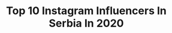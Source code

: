 ---
title: Top 10 Instagram Influencers In Serbia In 2020
description: >-
  Find top Instagram influencers in Serbia in 2020. Most popular hashtags: #photography #wedding #food #happy.
platform: Instagram
profiles:
  - username: "caniceva.makeup"
    fullname: >-
      Ivana Canić | Makeup
    location: "Serbia"
    followers: 6535
    engagement: 1547
    commentsToLikes: 0.138714
    id: ck14kijx8poah0i19kf6kogrc
    verified: false
    hashtags: "#cosmetics, #nyxcosmetics, #instamakeup, #closeup"
  - username: "callmeninax"
    fullname: >-
      N I N A
    location: "Serbia"
    followers: 6121
    engagement: 873
    commentsToLikes: 0.382561
    id: ck14kiit3po5h0i1997wcgfew
    verified: false
    hashtags: "#quarantinelife, #colorfulmakeup, #amrezy, #bmuaizazovi"
  - username: "sosity_regi"
    fullname: >-
      S o s i t y   R e g i
    location: "Serbia"
    followers: 29982
    engagement: 209
    commentsToLikes: 0.062876
    id: ck14h1e1z82460i19g8vf26cm
    verified: false
    hashtags: "#gourmet, #swimmingpool, #foodporn, #tutorial"
  - username: "hosaeok"
    fullname: >-
      prickasso サラ
    location: "Serbia"
    followers: 24516
    engagement: 1646
    commentsToLikes: 0.014986
    id: ck15ultcbnt550i19tlly0iio
    verified: false
    hashtags: "#bangtanboys, #drawing, #jeno, #zhongchenle"
  - username: "dannicakrstic"
    fullname: >-
      Danica Krstic
    location: "Serbia"
    followers: 11176
    engagement: 1275
    commentsToLikes: 0.014727
    id: ck13d1o8437sz0i19jtdwyk99
    verified: false
    hashtags: "#kombankdvorana, #happybirthday, #newyearparty, #ninabibercic"
  - username: "ifbbpro_maksim_trzin"
    fullname: >-
      𝗢𝗡𝗟𝗜𝗡𝗘 𝗖𝗼𝗮𝗰𝗵 | 𝗜𝗙𝗕𝗕 𝗣𝗥𝗢
    location: "Serbia"
    followers: 7048
    engagement: 720
    commentsToLikes: 0.016710
    id: ck134qkkdxppq0i19nip5s8jl
    verified: false
    hashtags: "#chestpress, #stage, #nevergiveup, #staycalm"
  - username: "vilerovi_medenjaci"
    fullname: >-
      🍯💕 MEDENJACI 💕🍯
    location: "Serbia"
    followers: 33271
    engagement: 795
    commentsToLikes: 0.014807
    id: ck0tzxp46rw7g0i19yjctljjg
    verified: false
    hashtags: "#beograd, #instacakes, #christmasdecor, #decoration"
  - username: "decak_iz_topole"
    fullname: >-
      Milos Simic
    location: "Serbia"
    followers: 21553
    engagement: 1548
    commentsToLikes: 0.037956
    id: ck0u1oo29xje70i19ic45oduk
    verified: false
    hashtags: "#europetravel, #legend, #thecreateart, #artdaily"
  - username: "dejan.kide"
    fullname: >-
      Z | Landscape Photographer
    location: "Serbia"
    followers: 2830
    engagement: 1787
    commentsToLikes: 0.053413
    id: ck15qsqnu4ge60i19qoscexph
    verified: false
    hashtags: "#photooftheday, #bestdarkphoto, #picoftheday, #createyourlight"
  - username: "nemanjamatic"
    fullname: >-
      Nemanja Matic
    location: "Serbia"
    followers: 1657783
    engagement: 410
    commentsToLikes: 0.005132
    id: ck0w2on9vpfnt0i19ngax7a2y
    verified: true
    hashtags: "#svemoje, #f1, #ggmu, #happybirthday"
---